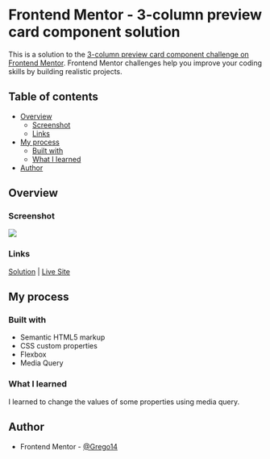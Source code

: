 # Frontend Mentor - 3-column preview card component solution

This is a solution to the [3-column preview card component challenge on Frontend Mentor](https://www.frontendmentor.io/challenges/3column-preview-card-component-pH92eAR2-). Frontend Mentor challenges help you improve your coding skills by building realistic projects.

## Table of contents

- [Overview](#overview)
  - [Screenshot](#screenshot)
  - [Links](#links)
- [My process](#my-process)
  - [Built with](#built-with)
  - [What I learned](#what-i-learned)
- [Author](#author)

## Overview

### Screenshot

![](../screenshots/3-column-card-screenshot.webp)

### Links

[Solution](https://github.com/Grego14/FrontendMentor_Challenges/tree/main/challenges/3-column-preview-card-component) | [Live Site](https://grego14.github.io/FrontendMentor_Challenges/challenges/3-column-preview-card-component/)

## My process

### Built with

- Semantic HTML5 markup
- CSS custom properties
- Flexbox
- Media Query

### What I learned

I learned to change the values of some properties using media query.

## Author

- Frontend Mentor - [@Grego14](https://www.frontendmentor.io/profile/Grego14)
